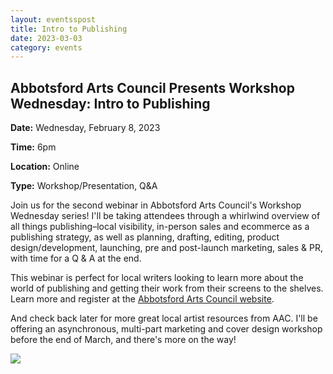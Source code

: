 ```yaml
---
layout: eventsspost
title: Intro to Publishing
date: 2023-03-03
category: events
---
```


## Abbotsford Arts Council Presents Workshop Wednesday: Intro to Publishing

**Date:** Wednesday, February 8, 2023

**Time:** 6pm

**Location:** Online

**Type:** Workshop/Presentation, Q&A

Join us for the second webinar in Abbotsford Arts Council's Workshop Wednesday series! I'll be taking attendees through a whirlwind overview of all things publishing–local visibility, in-person sales and ecommerce as a publishing strategy, as well as planning, drafting, editing, product design/development, launching, pre and post-launch marketing, sales & PR, with time for a Q & A at the end.

This webinar is perfect for local writers looking to learn more about the world of publishing and getting their work from their screens to the shelves. Learn more and register at the [Abbotsford Arts Council website](https://abbotsfordartscouncil.com/workshop-wednesday-intro-to-publishing/).

And check back later for more great local artist resources from AAC. I'll be offering an asynchronous, multi-part marketing and cover design workshop before the end of March, and there's more on the way!

![](https://scontent.fcxh2-1.fna.fbcdn.net/v/t39.30808-6/334197283_757585608924590_6561403080703077754_n.jpg?_nc_cat=103&ccb=1-7&_nc_sid=8bfeb9&_nc_ohc=KxA8NpufAl8AX9tW9wC&_nc_ht=scontent.fcxh2-1.fna&oh=00_AfD-uktLDCWgQ8Hv-AHzg98zFZ7fw-R3tUm3Vd8C-FOnsw&oe=64083D57)
